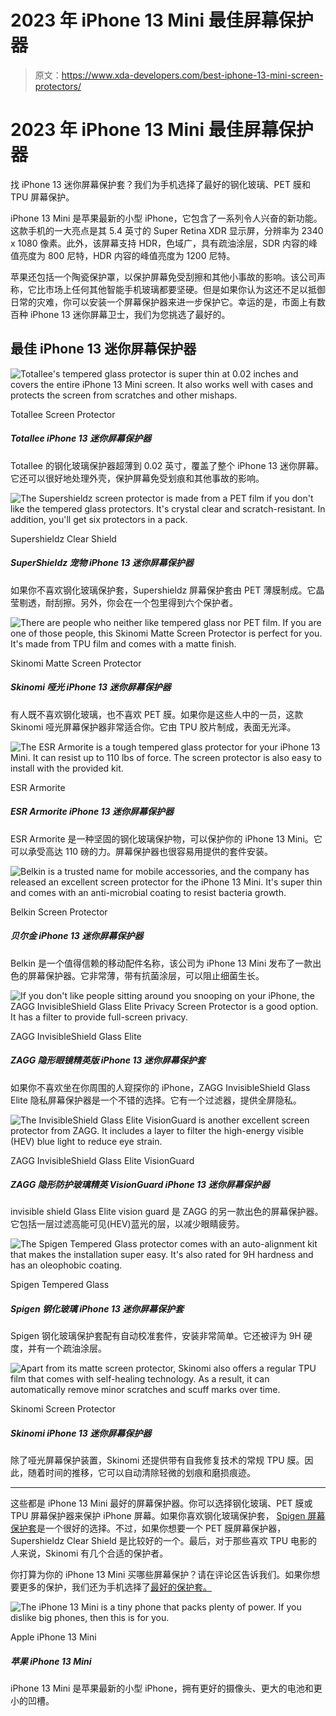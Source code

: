 # 2023 年 iPhone 13 Mini 最佳屏幕保护器

> 原文：<https://www.xda-developers.com/best-iphone-13-mini-screen-protectors/>

# 2023 年 iPhone 13 Mini 最佳屏幕保护器

找 iPhone 13 迷你屏幕保护套？我们为手机选择了最好的钢化玻璃、PET 膜和 TPU 屏幕保护。

iPhone 13 Mini 是苹果最新的小型 iPhone，它包含了一系列令人兴奋的新功能。这款手机的一大亮点是其 5.4 英寸的 Super Retina XDR 显示屏，分辨率为 2340 x 1080 像素。此外，该屏幕支持 HDR，色域广，具有疏油涂层，SDR 内容的峰值亮度为 800 尼特，HDR 内容的峰值亮度为 1200 尼特。

苹果还包括一个陶瓷保护罩，以保护屏幕免受刮擦和其他小事故的影响。该公司声称，它比市场上任何其他智能手机玻璃都要坚硬。但是如果你认为这还不足以抵御日常的灾难，你可以安装一个屏幕保护器来进一步保护它。幸运的是，市面上有数百种 iPhone 13 迷你屏幕卫士，我们为您挑选了最好的。

## 最佳 iPhone 13 迷你屏幕保护器

 <picture>![Totallee's tempered glass protector is super thin at 0.02 inches and covers the entire iPhone 13 Mini screen. It also works well with cases and protects the screen from scratches and other mishaps.](img/e4b4ea26fca6a283cf2cba125742ab86.png)</picture> 

Totallee Screen Protector

##### Totallee iPhone 13 迷你屏幕保护器

Totallee 的钢化玻璃保护器超薄到 0.02 英寸，覆盖了整个 iPhone 13 迷你屏幕。它还可以很好地处理外壳，保护屏幕免受划痕和其他事故的影响。

 <picture>![The Supershieldz screen protector is made from a PET film if you don't like the tempered glass protectors. It's crystal clear and scratch-resistant. In addition, you'll get six protectors in a pack.](img/bb0c95e15e11f86ec5f95b415acb3b31.png)</picture> 

Supershieldz Clear Shield

##### SuperShieldz 宠物 iPhone 13 迷你屏幕保护器

如果你不喜欢钢化玻璃保护套，Supershieldz 屏幕保护套由 PET 薄膜制成。它晶莹剔透，耐刮擦。另外，你会在一个包里得到六个保护者。

 <picture>![There are people who neither like tempered glass nor PET film. If you are one of those people, this Skinomi Matte Screen Protector is perfect for you. It's made from TPU film and comes with a matte finish.](img/bc174dcf779a6f9745da0119470a967a.png)</picture> 

Skinomi Matte Screen Protector

##### Skinomi 哑光 iPhone 13 迷你屏幕保护器

有人既不喜欢钢化玻璃，也不喜欢 PET 膜。如果你是这些人中的一员，这款 Skinomi 哑光屏幕保护器非常适合你。它由 TPU 胶片制成，表面无光泽。

 <picture>![The ESR Armorite is a tough tempered glass protector for your iPhone 13 Mini. It can resist up to 110 lbs of force. The screen protector is also easy to install with the provided kit.](img/763273dea4bd97075d367aca9c0067f8.png)</picture> 

ESR Armorite

##### ESR Armorite iPhone 13 迷你屏幕保护器

ESR Armorite 是一种坚固的钢化玻璃保护物，可以保护你的 iPhone 13 Mini。它可以承受高达 110 磅的力。屏幕保护器也很容易用提供的套件安装。

 <picture>![Belkin is a trusted name for mobile accessories, and the company has released an excellent screen protector for the iPhone 13 Mini. It's super thin and comes with an anti-microbial coating to resist bacteria growth.](img/d7abbe7e2869cfb05341252fdfc03ab2.png)</picture> 

Belkin Screen Protector

##### 贝尔金 iPhone 13 迷你屏幕保护器

Belkin 是一个值得信赖的移动配件名称，该公司为 iPhone 13 Mini 发布了一款出色的屏幕保护器。它非常薄，带有抗菌涂层，可以阻止细菌生长。

 <picture>![If you don't like people sitting around you snooping on your iPhone, the ZAGG InvisibleShield Glass Elite Privacy Screen Protector is a good option. It has a filter to provide full-screen privacy.](img/e9fd00c62e3c3676b36696ee3feaa655.png)</picture> 

ZAGG InvisibleShield Glass Elite

##### ZAGG 隐形眼镜精英版 iPhone 13 迷你屏幕保护套

如果你不喜欢坐在你周围的人窥探你的 iPhone，ZAGG InvisibleShield Glass Elite 隐私屏幕保护器是一个不错的选择。它有一个过滤器，提供全屏隐私。

 <picture>![The InvisibleShield Glass Elite VisionGuard is another excellent screen protector from ZAGG. It includes a layer to filter the high-energy visible (HEV) blue light to reduce eye strain.](img/55961697a463940bed990146035dcfee.png)</picture> 

ZAGG InvisibleShield Glass Elite VisionGuard

##### ZAGG 隐形防护玻璃精英 VisionGuard iPhone 13 迷你屏幕保护器

invisible shield Glass Elite vision guard 是 ZAGG 的另一款出色的屏幕保护器。它包括一层过滤高能可见(HEV)蓝光的层，以减少眼睛疲劳。

 <picture>![The Spigen Tempered Glass protector comes with an auto-alignment kit that makes the installation super easy. It's also rated for 9H hardness and has an oleophobic coating.](img/0ed42287a1b942ce408644b7269d7d07.png)</picture> 

Spigen Tempered Glass

##### Spigen 钢化玻璃 iPhone 13 迷你屏幕保护套

Spigen 钢化玻璃保护套配有自动校准套件，安装非常简单。它还被评为 9H 硬度，并有一个疏油涂层。

 <picture>![Apart from its matte screen protector, Skinomi also offers a regular TPU film that comes with self-healing technology. As a result, it can automatically remove minor scratches and scuff marks over time.](img/fbfb6d7d647f30d236f4596ae38f4d7b.png)</picture> 

Skinomi Screen Protector

##### Skinomi iPhone 13 迷你屏幕保护器

除了哑光屏幕保护装置，Skinomi 还提供带有自我修复技术的常规 TPU 膜。因此，随着时间的推移，它可以自动清除轻微的划痕和磨损痕迹。

* * *

这些都是 iPhone 13 Mini 最好的屏幕保护器。你可以选择钢化玻璃、PET 膜或 TPU 屏幕保护器来保护 iPhone 屏幕。如果你喜欢钢化玻璃保护套， [Spigen 屏幕保护套](https://www.amazon.com/Spigen-Tempered-Protector-designed-Friendly/dp/B095RQPWVY/?tag=xda-3ip9qv3-20&ascsubtag=UUxdaUeUpU5315&asc_refurl=https%3A%2F%2Fwww.xda-developers.com%2Fbest-iphone-13-mini-screen-protectors%2F&asc_campaign=Short-Term)是一个很好的选择。不过，如果你想要一个 PET 膜屏幕保护器，Supershieldz Clear Shield 是比较好的一个。最后，对于那些喜欢 TPU 电影的人来说，Skinomi 有几个合适的保护者。

你打算为你的 iPhone 13 Mini 买哪些屏幕保护？请在评论区告诉我们。如果你想要更多的保护，我们还为手机选择了[最好的保护套。](https://www.xda-developers.com/best-iphone-13-mini-cases/)

 <picture>![The iPhone 13 Mini is a tiny phone that packs plenty of power. If you dislike big phones, then this is for you.](img/ecdab43d8328c4e1390257dc866fe789.png)</picture> 

Apple iPhone 13 Mini

##### 苹果 iPhone 13 Mini

iPhone 13 Mini 是苹果最新的小型 iPhone，拥有更好的摄像头、更大的电池和更小的凹槽。